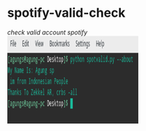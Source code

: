# spotify-valid-check
*check valid account spotify*<br>
<img src="images/about.png" width="300" height="200">
